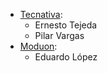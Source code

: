 - [Tecnativa](https://www.tecnativa.com):
  - Ernesto Tejeda
  - Pilar Vargas
- [Moduon](https://www.moduon.team):
  - Eduardo López
